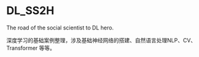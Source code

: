 # DL_SS2H
The road of the social scientist to DL hero.

深度学习的基础案例整理，涉及基础神经网络的搭建、自然语言处理NLP、CV、Transformer 等等。
